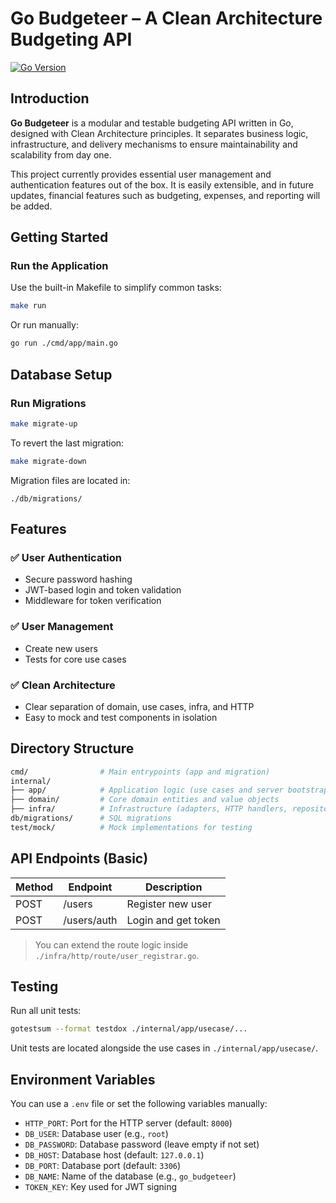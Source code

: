 # Go Budgeteer – A Clean Architecture Budgeting API

[![Go Version](https://img.shields.io/badge/go-1.24.2-blue.svg)](https://golang.org)

## Introduction

**Go Budgeteer** is a modular and testable budgeting API written in Go, designed with Clean Architecture principles. It separates business logic, infrastructure, and delivery mechanisms to ensure maintainability and scalability from day one.

This project currently provides essential user management and authentication features out of the box. It is easily extensible, and in future updates, financial features such as budgeting, expenses, and reporting will be added.

## Getting Started

### Run the Application

Use the built-in Makefile to simplify common tasks:

```bash
make run
```

Or run manually:

```bash
go run ./cmd/app/main.go
```

## Database Setup

### Run Migrations

```bash
make migrate-up
```

To revert the last migration:

```bash
make migrate-down
```

Migration files are located in:

```
./db/migrations/
```

## Features

### ✅ User Authentication
- Secure password hashing
- JWT-based login and token validation
- Middleware for token verification

### ✅ User Management
- Create new users
- Tests for core use cases

### ✅ Clean Architecture
- Clear separation of domain, use cases, infra, and HTTP
- Easy to mock and test components in isolation

## Directory Structure

```bash
cmd/                # Main entrypoints (app and migration)
internal/
├── app/            # Application logic (use cases and server bootstrapping)
├── domain/         # Core domain entities and value objects
├── infra/          # Infrastructure (adapters, HTTP handlers, repositories)
db/migrations/      # SQL migrations
test/mock/          # Mock implementations for testing
```

## API Endpoints (Basic)

| Method | Endpoint    | Description         |
|--------|-------------|---------------------|
| POST   | /users      | Register new user   |
| POST   | /users/auth | Login and get token |

> You can extend the route logic inside `./infra/http/route/user_registrar.go`.

## Testing

Run all unit tests:

```bash
gotestsum --format testdox ./internal/app/usecase/...
```

Unit tests are located alongside the use cases in `./internal/app/usecase/`.

## Environment Variables

You can use a `.env` file or set the following variables manually:

- `HTTP_PORT`: Port for the HTTP server (default: `8000`)
- `DB_USER`: Database user (e.g., `root`)
- `DB_PASSWORD`: Database password (leave empty if not set)
- `DB_HOST`: Database host (default: `127.0.0.1`)
- `DB_PORT`: Database port (default: `3306`)
- `DB_NAME`: Name of the database (e.g., `go_budgeteer`)
- `TOKEN_KEY`: Key used for JWT signing
